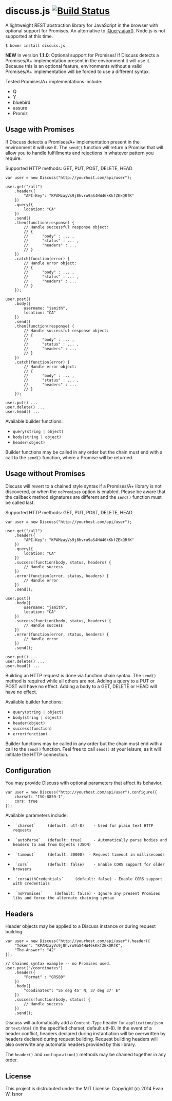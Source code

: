 discuss.js [![Build Status](https://travis-ci.org/leadhead9/discuss.js.svg?branch=master)](https://travis-ci.org/leadhead9/discuss.js)
============================

A lightweight REST abstraction library for JavaScript in the browser with optional support for Promises. An alternative to 
[jQuery.ajax()](https://api.jquery.com/jquery.ajax/). Node.js is not supported at this time.

	$ bower install discuss.js

**NEW** in version **1.1.0**: Optional support for Promises! If Discuss detects a Promises/A+ implementation present in the environment it will use it. Because this is an optional feature, environments without a valid Promises/A+ implementation will be forced to use a different syntax.

Tested Promises/A+ implementations include:

* Q
* Y
* bluebird
* assure
* Promiz
	
Usage with Promises
---------------
If Discuss detects a Promises/A+ implementation present in the environment it will use it. The `send()` function will return a Promise that will allow you to handle fulfillments and rejections in whatever pattern you require.

Supported HTTP methods: GET, PUT, POST, DELETE, HEAD

	var user = new Discuss("http://yourhost.com/api/user");
	
	user.get("/all")
		.header({
			"API-Key": "KPAMzayVs9j8hvru9aS4HW46kKkfZEkQRfK"
		})
		.query({
			location: "CA"
		})
		.send()
		.then(function(response) {
			// Handle successful response object:
			// {
			//		"body" : ... ,
			// 		"status" : ... ,
			//		"headers" : ...
			// }
		})
		.catch(function(error) {
			// Handle error object:
			// {
			//		"body" : ... ,
			// 		"status" : ... ,
			//		"headers" : ...
			// }
		});
		
	user.post()
		.body({
			username: "jsmith",
			location: "CA"
		})
		.send()
		.then(function(response) {
			// Handle successful response object:
			// {
			//		"body" : ... ,
			// 		"status" : ... ,
			//		"headers" : ...
			// }
		})
		.catch(function(error) {
			// Handle error object:
			// {
			//		"body" : ... ,
			// 		"status" : ... ,
			//		"headers" : ...
			// }
		});
		
	user.put() ...
	user.delete() ...
	user.head() ...

Available builder functions:

* `query(string | object)`
* `body(string | object)`
* `header(object)`

Builder functions may be called in any order but the chain must end with a call to the `send()` function, where a Promise will be returned.


Usage without Promises
---------------
Discuss will revert to a chained style syntax if a Promises/A+ library is not discovered, or when the `noPromises` option is enabled. Please be aware that the callback method signatures are different and the `send()` function must be called last.

Supported HTTP methods: GET, PUT, POST, DELETE, HEAD

	var user = new Discuss("http://yourhost.com/api/user");
	
	user.get("/all")
		.header({
			"API-Key": "KPAMzayVs9j8hvru9aS4HW46kKkfZEkQRfK"
		})
		.query({
			location: "CA"
		})
		.success(function(body, status, headers) {
			// Handle success
		})
		.error(function(error, status, headers) {
			// Handle error
		})
		.send();
		
	user.post()
		.body({
			username: "jsmith",
			location: "CA"
		})
		.success(function(body, status, headers) {
			// Handle success
		})
		.error(function(error, status, headers) {
			// Handle error
		})
		.send();
		
	user.put() ...
	user.delete() ...
	user.head() ...

Building an HTTP request is done via function chain syntax. The `send()` method is required while all others are not. Adding a query to a PUT or POST will have no effect. Adding a body to a GET, DELETE or HEAD will have no effect.

Available builder functions:

* `query(string | object)`
* `body(string | object)`
* `header(object)`
* `success(function)`
* `error(function)`

Builder functions may be called in any order but the chain must end with a call to the `send()` function. Feel free to call `send()` at your leisure, as it will inititate the HTTP connection.
	
Configuration
---------------
You may provide Discuss with optional parameters that affect its behavior. 
    
    var user = new Discuss("http://yourhost.com/api/user").configure({
        charset: "ISO-8859-1",
        cors: true
    });

Available parameters include:
    
*      `charset`     (default: utf-8)    - Used for plain text HTTP requests
*      `autoParse`   (default: true)     - Automatically parse bodies and headers to and from Objects (JSON)
*      `timeout`     (default: 30000)  - Request timeout in milliseconds
*      `cors`        (default: false)    - Enable CORS support for older browsers
*      `corsWithCredentials`     (default: false) - Enable CORS support with credentials
*      `noPromises`     (default: false) - Ignore any present Promises libs and force the alternate chaining syntax

Headers
---------------
Header objects may be applied to a Discuss instance or during request building.

    var user = new Discuss("http://yourhost.com/api/user").header({
        "Token": "KPAMzayVs9j8hvru9aS4HW46kKkfZEkQRfK",
        "The-Answer": "42"
    });

	// Chained syntax example -- no Promises used.
    user.post("/coordinates")
        .header({
            "Format" : "GRS80"
        })
        .body({
            "coodinates": "55 deg 45' N, 37 deg 37' E"
        })
        .success(function(body, status) {
            // Handle success
        })
        .send();

Discuss will automatically add a `Content-Type` header for `application/json` or `text/html` (in the specified charset, default utf-8). In the event of a header conflict, headers declared during instantiation will be overwritten by headers declared during request building. Request building headers will also overwrite any automatic headers provided by this library.

The `header()` and `configuration()` methods may be chained together in any order.


License
---------------
This project is distrubuted under the MIT License.
Copyright (c) 2014 Evan W. Isnor
